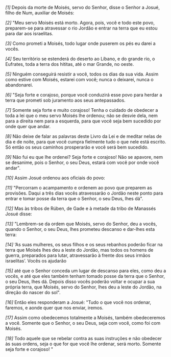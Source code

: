 *[1]* Depois da morte de Moisés, servo do Senhor, disse o Senhor a Josué, filho de Num, auxiliar de Moisés:

*[2]* "Meu servo Moisés está morto. Agora, pois, você e todo este povo, preparem-se para atravessar o rio Jordão e entrar na terra que eu estou para dar aos israelitas.

*[3]* Como prometi a Moisés, todo lugar onde puserem os pés eu darei a vocês.

*[4]* Seu território se estenderá do deserto ao Líbano, e do grande rio, o Eufrates, toda a terra dos hititas, até o mar Grande, no oeste.

*[5]* Ninguém conseguirá resistir a você, todos os dias da sua vida. Assim como estive com Moisés, estarei com você; nunca o deixarei, nunca o abandonarei.

*[6]* "Seja forte e corajoso, porque você conduzirá esse povo para herdar a terra que prometi sob juramento aos seus antepassados.

*[7]* Somente seja forte e muito corajoso! Tenha o cuidado de obedecer a toda a lei que o meu servo Moisés lhe ordenou; não se desvie dela, nem para a direita nem para a esquerda, para que você seja bem sucedido por onde quer que andar.

*[8]* Não deixe de falar as palavras deste Livro da Lei e de meditar nelas de dia e de noite, para que você cumpra fielmente tudo o que nele está escrito. Só então os seus caminhos prosperarão e você será bem sucedido.

*[9]* Não fui eu que lhe ordenei? Seja forte e corajoso! Não se apavore, nem se desanime, pois o Senhor, o seu Deus, estará com você por onde você andar".

*[10]* Assim Josué ordenou aos oficiais do povo:

*[11]* "Percorram o acampamento e ordenem ao povo que preparem as provisões. Daqui a três dias vocês atravessarão o Jordão neste ponto para entrar e tomar posse da terra que o Senhor, o seu Deus, lhes dá".

*[12]* Mas às tribos de Rúben, de Gade e à metade da tribo de Manassés Josué disse:

*[13]* "Lembrem-se da ordem que Moisés, servo do Senhor, deu a vocês, quando o Senhor, o seu Deus, lhes prometeu descanso e dar-lhes esta terra:

*[14]* ‘As suas mulheres, os seus filhos e os seus rebanhos poderão ficar na terra que Moisés lhes deu a leste do Jordão, mas todos os homens de guerra, preparados para lutar, atravessarão à frente dos seus irmãos israelitas’. Vocês os ajudarão

*[15]* até que o Senhor conceda um lugar de descanso para eles, como deu a vocês, e até que eles também tenham tomado posse da terra que o Senhor, o seu Deus, lhes dá. Depois disso vocês poderão voltar e ocupar a sua própria terra, que Moisés, servo do Senhor, lhes deu a leste do Jordão, na direção do nascer do sol".

*[16]* Então eles responderam a Josué: "Tudo o que você nos ordenar, faremos, e aonde quer que nos enviar, iremos.

*[17]* Assim como obedecemos totalmente a Moisés, também obedeceremos a você. Somente que o Senhor, o seu Deus, seja com você, como foi com Moisés.

*[18]* Todo aquele que se rebelar contra as suas instruções e não obedecer às suas ordens, seja o que for que você lhe ordenar, será morto. Somente seja forte e corajoso! "

